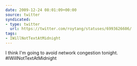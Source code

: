 ```yaml
---
date: 2009-12-24 08:01:09+00:00
source: twitter
syndicated:
- type: twitter
  url: https://twitter.com/roytang/statuses/6993626606/
tags:
- IWillNotTextAtMidnight
---
```


I think I'm going to avoid network congestion tonight. #IWillNotTextAtMidnight